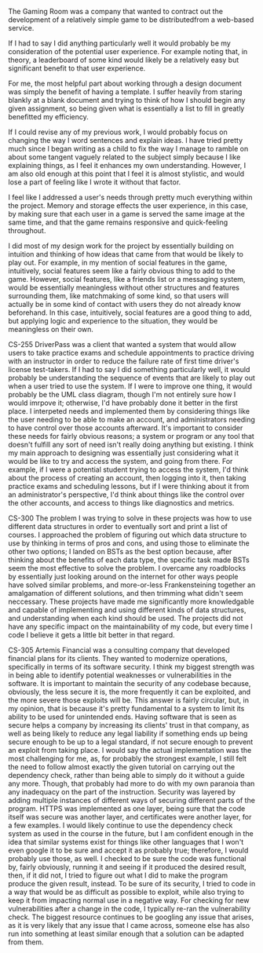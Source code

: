The Gaming Room was a company that wanted to contract out the development of a relatively simple game to be distributedfrom a web-based service.

If I had to say I did anything particularly well it would probably be my consideration of the potential user experience. For example noting that, in theory, a leaderboard of some kind would likely be a relatively easy but significant benefit to that user experience.

For me, the most helpful part about working through a design document was simply the benefit of having a template. I suffer heavily from staring blankly at a blank document and trying to think of how I should begin any given assignment, so being given what is essentially a list to fill in greatly benefitted my efficiency.

If I could revise any of my previous work, I would probably focus on changing the way I word sentences and explain ideas. I have tried pretty much since I began writing as a child to fix the way I manage to ramble on about some tangent vaguely related to the subject simply because I like explaining things, as I feel it enhances my own understanding. However, I am also old enough at this point that I feel it is almost stylistic, and would lose a part of feeling like I wrote it without that factor.

I feel like I addressed a user's needs through pretty much everything within the project. Memory and storage effects the user experience, in this case, by making sure that each user in a game is served the same image at the same time, and that the game remains responsive and quick-feeling throughout.

I did most of my design work for the project by essentially building on intuition and thinking of how ideas that came from that would be likely to play out. For example, in my mention of social features in the game, intuitively, social features seem like a fairly obvious thing to add to the game. However, social features, like a friends list or a messaging system, would be essentially meaningless without other structures and features surrounding them, like matchmaking of some kind, so that users will actually be in some kind of contact with users they do not already know beforehand. In this case, intuitively, social features are a good thing to add, but applying logic and experience to the situation, they would be meaningless on their own.


CS-255
DriverPass was a client that wanted a system that would allow users to take practice exams and schedule appointments to practice driving with an instructor in order to reduce the failure rate of first time driver's license test-takers. If I had to say I did something particularly well, it would probably be understanding the sequence of events that are likely to play out when a user tried to use the system. If I were to improve one thing, it would probably be the UML class diagram, though I'm not entirely sure how I would imrpove it; otherwise, I'd have probably done it better in the first place. I interpeted needs and implemented them by considering things like the user needing to be able to make an account, and administrators needing to have control over those accounts afterward. It's important to consider these needs for fairly obvious reasons; a system or program or any tool that doesn't fulfill any sort of need isn't really doing anything but existing. I think my main approach to designing was essentially just considering what it would be like to try and access the system, and going from there. For example, if I were a potential student trying to access the system, I'd think about the process of creating an account, then logging into it, then taking practice exams and scheduling lessons, but if I were thinking about it from an administrator's perspective, I'd think about things like the control over the other accounts, and access to things like diagnostics and metrics. 


CS-300
The problem I was trying to solve in these projects was how to use different data structures in order to eventually sort and print a list of courses. I approached the problem of figuring out which data structure to use by thinking in terms of pros and cons, and using those to eliminate the other two options; I landed on BSTs as the best option because, after thinking about the benefits of each data type, the specific task made BSTs seem the most effective to solve the problem. I overcame any roadblocks by essentially just looking around on the internet for other ways people have solved similar problems, and more-or-less Frankensteining together an amalgamation of different solutions, and then trimming what didn't seem neccessary. These projects have made me significantly more knowledgable and capable of implementing and using different kinds of data structures, and understanding when each kind should be used. The projects did not have any specific impact on the maintainability of my code, but every time I code I believe it gets a little bit better in that regard.


CS-305
Artemis Financial was a consulting company that developed financial plans for its clients. They wanted to modernize operations, specifically in terms of its software security. 
I think my biggest strength was in being able to identify potential weaknesses or vulnerabilities in the software. It is important to maintain the security of any codebase because, obviously, the less secure it is, the more frequently it can be exploited, and the more severe those exploits will be. This answer is fairly circular, but, in my opinion, that is because it's pretty fundamental to a system to limit its ability to be used for unintended ends. Having software that is seen as secure helps a company by increasing its clients' trust in that company, as well as being likely to reduce any legal liability if something ends up being secure enough to be up to a legal standard, if not secure enough to prevent an exploit from taking place.
I would say the actual implementation was the most challenging for me, as, for probably the strongest example, I still felt the need to follow almost exactly the given tutorial on carrying out the dependency check, rather than being able to simply do it without a guide any more. Though, that probably had more to do with my own paranoia than any inadequacy on the part of the instruction.
Security was layered by adding multiple instances of different ways of securing different parts of the program. HTTPS was implemented as one layer, being sure that the code itself was secure was another layer, and certificates were another layer, for a few examples. I would likely continue to use the dependency check system as used in the course in the future, but I am confident enough in the idea that similar systems exist for things like other languages that I won't even google it to be sure and accept it as probably true; therefore, I would probably use those, as well.
I checked to be sure the code was functional by, fairly obviously, running it and seeing if it produced the desired result, then, if it did not, I tried to figure out what I did to make the program produce the given result, instead. To be sure of its security, I tried to code in a way that would be as difficult as possible to exploit, while also trying to keep it from impacting normal use in a negative way. For checking for new vulnerabilities after a change in the code, I typically re-ran the vulnerability check.
The biggest resource continues to be googling any issue that arises, as it is very likely that any issue that I came across, someone else has also run into something at least similar enough that a solution can be adapted from them.
